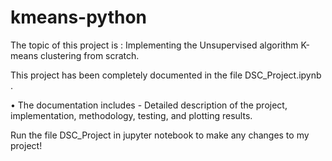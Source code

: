 # kmeans-python

The topic of this project is : Implementing the Unsupervised algorithm K-means clustering from scratch.

This project has been completely documented in the file DSC_Project.ipynb .

•	The documentation includes - Detailed description of the project, implementation, methodology, testing, and plotting results.

Run the file DSC_Project in jupyter notebook to make any changes to my project!

